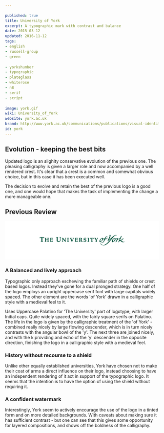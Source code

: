 ```yaml
---

published: true
title: University of York
excerpt: A typographic mark with contrast and balance
date: 2015-03-12
updated: 2016-11-12
tags:
- english
- russell-group
- green

- yorkshumber
- typographic
- plateglass
- whiterose
- n8
- serif
- script

image: york.gif
wiki: University_of_York
website: york.ac.uk
brand: http://www.york.ac.uk/communications/publications/visual-identity/
id: york
---
```


## Evolution - keeping the best bits

Updated logo is an slighlty conservative evolution of the previous one. The pleasing calligraphy is given a larger role and now accompanied by a well rendered crest. It's clear that a crest is a common and somewhat obvious choice, but in this case it has been executed well.

The decision to evolve and retain the best of the previous logo is a good one, and one would hope that makes the task of implementing the change a more manageable one.


## Previous Review

![](/images/logospotter/york-old.gif)

### A Balanced and lively approach

Typographic only approach eschewing the familiar path of shields or crest based logos. Instead they've gone for a dual pronged strategy. One half of the logo employs an upright uppercase serif font with large capitals widely spaced. The other element are the words 'of York' drawn in a calligraphic style with a medieval feel to it.

Uses Uppercase Palatino for 'The University' part of logotype, with larger Initial caps. Quite widely spaced, with the fairly square serifs on Palatino. The life in the logo is given by the calligraphic treatment of the 'of York' - combined really nicely by large flowing descender, which is in turn nicely contrasts with the angular bowl of the 'y'. The next three are joined nicely, and with the k providing and echo of the 'y' descender in the opposite direction, finishing the logo in a calligraphic style with a medieval feel.

### History without recourse to a shield

Unlike other equally established universities, York have chosen not to make their coat of arms a direct influence on their logo, instead choosing to have an independent rendering of it act in support of the typographic logo. It seems that the intention is to have the option of using the shield without requiring it.

### A confident watermark

Interestingly, York seem to actively encourage the use of the logo in a tinted form and on more detailed backgrounds. With caveats about making sure it has sufficient contrast - but one can see that this gives some opportunity for layered compositions, and shows off the boldness of the calligraphy.
